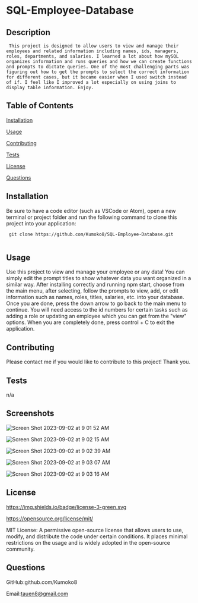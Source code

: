 # SQL-Employee-Database

 
  ## Description

 
     This project is designed to allow users to view and manage their employees and related information including names, ids, managers, roles, departments, and salaries. I learned a lot about how mySQL organizes information and runs queries and how we can create functions and prompts to dictate queries. One of the most challenging parts was figuring out how to get the prompts to select the correct information for different cases, but it became easier when I used switch instead of if. I feel like I improved a lot especially on using joins to display table information. Enjoy.


   ## Table of Contents

 
   [Installation](#installation) 

 
   [Usage](#usage)

 
   [Contributing](#contributing)

 
   [Tests](#tests)

 
   [License](#license) 

 
   [Questions](#questions)


  ## Installation <a name="installation"></a> 

 <p> Be sure to have a code editor (such as VSCode or Atom), open a new terminal or project folder and run the following command to clone this project into your application: 
 </p>
 
 ```
  git clone https://github.com/Kumoko8/SQL-Employee-Database.git 
  
 ```
 



  



  ## Usage <a name="usage"></a>

 <p> Use this project to view and manage your employee or any data! You can simply edit the prompt titles to show whatever data you want organized in a similar way. After installing correctly and running npm start, choose from the main menu, after selecting, follow the prompts to view, add, or edit information such as names, roles, titles, salaries, etc. into your database. Once you are done, press the down arrow to go back to the main menu to continue. You will need access to the id numbers for certain tasks such as adding a role or updating an employee which you can get from the "view" options. When you are completely done, press control + C to exit the application.</p>


  ## Contributing <a name="contributing"></a>

 Please contact me if you would like to contribute to this project! Thank you.


  ## Tests <a name="tests"></a>

 n/a

 ## Screenshots

![Screen Shot 2023-09-02 at 9 01 52 AM](https://github.com/Kumoko8/SQL-Employee-Database/assets/131223690/f268e73e-72b5-4104-bce0-139789214d37)

![Screen Shot 2023-09-02 at 9 02 15 AM](https://github.com/Kumoko8/SQL-Employee-Database/assets/131223690/90dd7458-3f34-4608-b692-44c7c29ee83d)

![Screen Shot 2023-09-02 at 9 02 39 AM](https://github.com/Kumoko8/SQL-Employee-Database/assets/131223690/ad9af912-bc4c-4a53-9ae9-8d17e8101b55)

![Screen Shot 2023-09-02 at 9 03 07 AM](https://github.com/Kumoko8/SQL-Employee-Database/assets/131223690/651f5f1c-5f14-4007-a9a9-dd77ebe8d9fa)

![Screen Shot 2023-09-02 at 9 03 16 AM](https://github.com/Kumoko8/SQL-Employee-Database/assets/131223690/51cd9575-a259-401f-9cb1-c7fd370a1f8a)


  ## License <a name="license"></a>

  
   https://img.shields.io/badge/license-3-green.svg

 
   https://opensource.org/license/mit/

 
   MIT License: A permissive open-source license that allows users to use, modify, and distribute the code under certain conditions. It places minimal restrictions on the usage and is widely adopted in the open-source community. 
  ## Questions <a name="questions"></a>
   

GitHub:github.com/Kumoko8
   

 Email:tauen8@gmail.com
